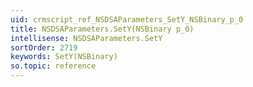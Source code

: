 ```yaml
---
uid: crmscript_ref_NSDSAParameters_SetY_NSBinary_p_0
title: NSDSAParameters.SetY(NSBinary p_0)
intellisense: NSDSAParameters.SetY
sortOrder: 2719
keywords: SetY(NSBinary)
so.topic: reference
---
```





